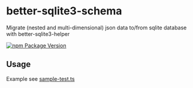 # better-sqlite3-schema

Migrate (nested and multi-dimensional) json data to/from sqlite database with better-sqlite3-helper

[![npm Package Version](https://img.shields.io/npm/v/better-sqlite3-schema.svg?maxAge=3600)](https://www.npmjs.com/package/better-sqlite3-schema)

## Usage

Example see [sample-test.ts](./test/sample-test.ts)
